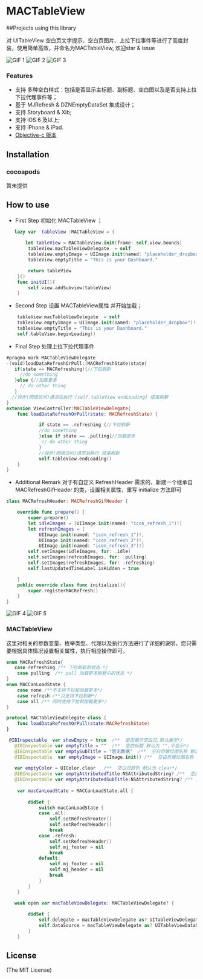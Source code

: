 # MACTableView
##Projects using this library

对 UITableView 空白页文字提示、空白页图片、上拉下拉事件等进行了高度封装，使用简单高效，并命名为MACTableView, 欢迎star & issue

![GIF 1](https://github.com/azheng51714/MACTableView/blob/master/Photos/fvyO81OO7L.gif)
![GIF 2](https://github.com/azheng51714/MACTableView/blob/master/Photos/hmD0r7fU0J.gif)
![GIF 3](https://github.com/azheng51714/MACTableView/blob/master/Photos/MACTableView.png)
### Features
* 支持 多种空白样式：包括是否显示主标题、副标题、空白图以及是否支持上拉下拉代理事件等；
* 基于 MJRefresh & DZNEmptyDataSet 集成设计；
* 支持 Storyboard & Xib;
* 支持 iOS 6 及以上;
* 支持 iPhone & iPad.
* [Objective-c 版本](https://github.com/azheng51714/MACTableView)

## Installation

### cocoapods
 暂未提供

## How to use
* First Step 初始化 MACTableView ；

```swift
   lazy var  tableView :MACTableView = {
        
       let tableView = MACTableView.init(frame: self.view.bounds)
        tableView.macTableViewDelegate  = self
        tableView.emptyImage = UIImage.init(named: "placeholder_dropbox")!
        tableView.emptyTitle = "This is your Dashboard."

        return tableView
    }()
    func initUI(){
        self.view.addSubview(tableView)
    }
```
* Second Step 设置 MACTableView属性 并开始加载；

```swift
    tableView.macTableViewDelegate  = self
    tableView.emptyImage = UIImage.init(named: "placeholder_dropbox")!
    tableView.emptyTitle = "This is your Dashboard."
    self.tableView.beginLoading()
```

* Final Step 处理上拉下拉代理事件

```swift
#pragma mark MACTableViewDelegate
-(void)loadDataRefreshOrPull:(MACRefreshState)state{
   if(state == MACRefreshing){//下拉刷新
     //do something
   }else {//加载更多
     // do other thing
   }
  //异步(网络访问)请求后执行 [self.tableView endLoading] 结束刷新
}
extension ViewController:MACTableViewDelegate{
    func loadDataRefreshOrPull(state: MACRefreshState) {

            if state == .refreshing {//下拉刷新
            //do something
            }else if state == .pulling{//加载更多
             // do other thing
            }
            //异步(网络访问)请求后执行 结束刷新
            self.tableView.endLoading()
    }
}
```
* Additional Remark 对于有自定义 RefreshHeader 需求的，新建一个继承自 MACRefreshGifHeader 的类，设置相关属性，重写 initialize 方法即可
  
```swift
class MACRefreshHeader: MACRefreshGifHeader {

    override func prepare() {
        super.prepare()
        let idleImages = [UIImage.init(named: "icon_refresh_1")!]
        let refreshImages = [
            UIImage.init(named: "icon_refresh_1")!,
            UIImage.init(named: "icon_refresh_2")!,
            UIImage.init(named: "icon_refresh_3")!]
        self.setImages(idleImages, for: .idle)
        self.setImages(refreshImages, for: .pulling)
        self.setImages(refreshImages, for: .refreshing)
        self.lastUpdatedTimeLabel.isHidden = true

    }
    public override class func initialize(){
        super.registerMACRefresh()
    }
}
```
![GIF 4](https://github.com/azheng51714/MACTableView/blob/master/Photos/kF4saP4ilk.gif)
![GIF 5](https://github.com/azheng51714/MACTableView/blob/master/Photos/zUsnur8eFq.gif)

### MACTableView

这里对相关的参数变量、枚举类型、代理以及执行方法进行了详细的说明，您只需要根据具体情况设置相关属性，执行相应操作即可。
```swift
enum MACRefreshState{
   case refreshing /** 下拉刷新的状态 */
    case pulling  /** pull 加载更多刷新中的状态 */
}
enum MACCanLoadState {
    case none /**不支持下拉和加载更多*/
    case refresh /**只支持下拉刷新*/
    case all /** 同时支持下拉和加载更多*/
}

protocol MACTableViewDelegate:class {
    func loadDataRefreshOrPull(state:MACRefreshState)
}

 @IBInspectable  var showEmpty = true  /**  是否展示空白页,默认展示*/
   @IBInspectable var emptyTitle = ""  /**  空白标题 默认为 "",不显示*/
   @IBInspectable var emptySubTitle = "暂无数据"  /**  空白页展位图名称 默认为 nil,不显示*/
   @IBInspectable  var emptyImage = UIImage.init() /**  空白页展位图名称 默认为 nil,不显示*/
    
   var emptyColor = UIColor.clear   /**  空白页颜色 默认为 clear*/
   @IBInspectable var emptyAttributedTitle:NSAttributedString? /**  空白自定义标题 默认不显示*/
   @IBInspectable var emptyAttributedSubTitle:NSAttributedString? /** 空白自定义副标题 默认不显示*/
    
    var macCanLoadState = MACCanLoadState.all {
        
        didSet {
            switch macCanLoadState {
            case .all:
                self.setRefreshFooter()
                self.setRefreshHeader()
                break
            case .refresh:
                self.setRefreshHeader()
                self.mj_footer = nil
                break
            default:
                self.mj_footer = nil
                self.mj_header = nil
                break
            }
        }
    }
  
   weak open var macTableViewDelegate: MACTableViewDelegate? {

        didSet {
            self.delegate = macTableViewDelegate as? UITableViewDelegate
            self.dataSource = macTableViewDelegate as? UITableViewDataSource
        }
    }

```
## License
(The MIT License)


